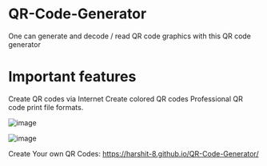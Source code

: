 # QR-Code-Generator
One can generate and decode / read QR code graphics with this QR code generator

# Important features

Create QR codes via Internet
Create colored QR codes
Professional QR code print file formats.



![image](https://github.com/Harshit-8/QR-Code-Generator/assets/85034142/3f6ecfb0-3f44-49a5-b160-dc069f41de8d)


![image](https://github.com/Harshit-8/QR-Code-Generator/assets/85034142/799c715b-40e2-41bd-910c-ab3e49f482e9)


Create Your own QR Codes: https://harshit-8.github.io/QR-Code-Generator/

